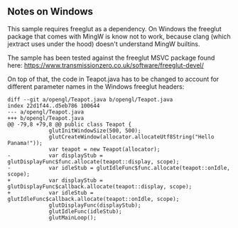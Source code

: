 ## Notes on Windows

This sample requires freeglut as a dependency. On Windows the freeglut package that comes with MingW is know not to work,
because clang (which jextract uses under the hood) doesn't understand MingW builtins.

The sample has been tested against the freeglut MSVC package found here: https://www.transmissionzero.co.uk/software/freeglut-devel/

On top of that, the code in Teapot.java has to be changed to account for different parameter names in the Windows freeglut headers:

```
diff --git a/opengl/Teapot.java b/opengl/Teapot.java
index 22d1f44..d5eb786 100644
--- a/opengl/Teapot.java
+++ b/opengl/Teapot.java
@@ -79,8 +79,8 @@ public class Teapot {
             glutInitWindowSize(500, 500);
             glutCreateWindow(allocator.allocateUtf8String("Hello Panama!"));
             var teapot = new Teapot(allocator);
-            var displayStub = glutDisplayFunc$func.allocate(teapot::display, scope);
-            var idleStub = glutIdleFunc$func.allocate(teapot::onIdle, scope);
+            var displayStub = glutDisplayFunc$callback.allocate(teapot::display, scope);
+            var idleStub = glutIdleFunc$callback.allocate(teapot::onIdle, scope);
             glutDisplayFunc(displayStub);
             glutIdleFunc(idleStub);
             glutMainLoop();
```
